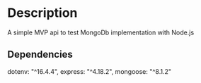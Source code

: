 # Description

A simple MVP api to test MongoDb implementation with Node.js

## Dependencies
dotenv: "^16.4.4",
express: "^4.18.2",
mongoose: "^8.1.2"
